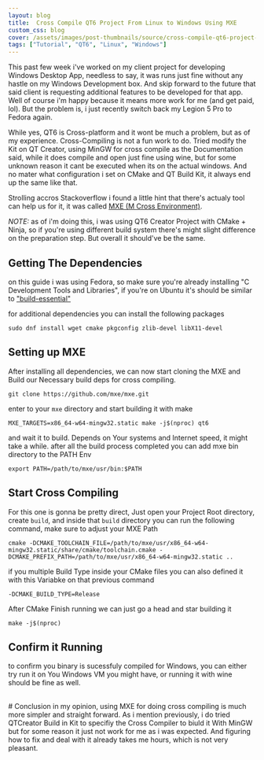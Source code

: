 ```yaml
---
layout: blog
title:  Cross Compile QT6 Project From Linux to Windows Using MXE
custom_css: blog
cover: /assets/images/post-thumbnails/source/cross-compile-qt6-project-using-mxe.jpg
tags: ["Tutorial", "QT6", "Linux", "Windows"]
---
```


This past few week i've worked on my client project for developing Windows Desktop App, needless to say, it was runs just fine without any hastle on my Windows Development box.
And skip forward to the future that said client is requesting additional features to be developed for that app. Well of course i'm happy because it means more work for me (and get paid, lol). But the problem is, i just recently switch back my Legion 5 Pro to Fedora again.

While yes, QT6 is Cross-platform and it wont be much a problem, but as of my experience. Cross-Compiling is not a fun work to do.
Tried modify the Kit on QT Creator, using MinGW for cross compile as the Documentation said, while it does compile and open just fine using wine, but for some unknown reason it cant be executed when its on the actual windows.
And no mater what configuration i set on CMake and QT Build Kit, it always end up the same like that.

Strolling accros Stackoverflow i found a little hint that there's actualy tool can help us for it, it was called [MXE (M Cross Environment)](https://github.com/mxe/mxe).

*NOTE:*
as of i'm doing this, i was using QT6 Creator Project with CMake + Ninja, so if you're using different build system there's might slight difference on the preparation step.
But overall it should've be the same.

## Getting The Dependencies

on this guide i was using Fedora, so make sure you're already installing "C Development Tools and Libraries", if you're on Ubuntu it's should be similar to ["build-essential"](https://packages.ubuntu.com/focal/build-essential)

for additional dependencies you can install the following packages
```
sudo dnf install wget cmake pkgconfig zlib-devel libX11-devel
```

## Setting up MXE

After installing all dependencies, we can now start cloning the MXE and Build our Necessary build deps for cross compiling.

```
git clone https://github.com/mxe/mxe.git
```

enter to your `mxe` directory and start building it with make

```
MXE_TARGETS=x86_64-w64-mingw32.static make -j$(nproc) qt6
```

and wait it to build. Depends on Your systems and Internet speed, it might take a while.
after all the build process completed you can add mxe bin directory to the PATH Env

```
export PATH=/path/to/mxe/usr/bin:$PATH
```


## Start Cross Compiling

For this one is gonna be pretty direct, Just open your Project Root directory, create `build`, and inside that `build` directory you can run the following command, make sure to adjust your MXE Path

```
cmake -DCMAKE_TOOLCHAIN_FILE=/path/to/mxe/usr/x86_64-w64-mingw32.static/share/cmake/toolchain.cmake -DCMAKE_PREFIX_PATH=/path/to/mxe/usr/x86_64-w64-mingw32.static ..
```

if you multiple Build Type inside your CMake files you can also defined it with this Variabke on that previous command
```
-DCMAKE_BUILD_TYPE=Release
```

After CMake Finish running we can just go a head and star building it
```
make -j$(nproc)
```

## Confirm it Running

to confirm you binary is sucessfuly compiled for Windows, you can either try run it on You Windows VM you might have, or running it with wine should be fine as well.

<br>
# Conclusion
in my opinion, using MXE for doing cross compiling is much more simpler and straight forward. As i mention previously, i do tried QTCreator Build in Kit to specifiy the Cross Compiler to biuld it With MinGW but for some reason it just not work for me as i was expected. And figuring how to fix and deal with it already takes me hours, which is not very pleasant.